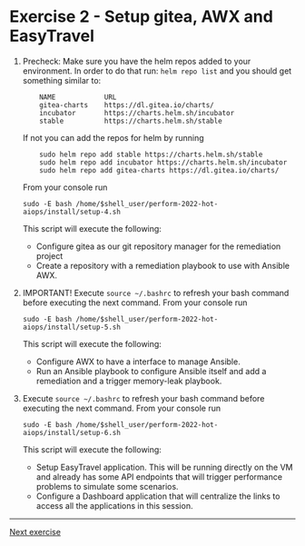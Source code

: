 # Exercise 2 - Setup gitea, AWX and EasyTravel
1.  Precheck:
    Make sure you have the helm repos added to your environment. In order to do that run:
    `helm repo list` and you should get something similar to:
    ```
        NAME            URL                                       
        gitea-charts    https://dl.gitea.io/charts/               
        incubator       https://charts.helm.sh/incubator          
        stable          https://charts.helm.sh/stable
    ```
    If not you can add the repos for helm by running 
    ```(bash)
        sudo helm repo add stable https://charts.helm.sh/stable
        sudo helm repo add incubator https://charts.helm.sh/incubator
        sudo helm repo add gitea-charts https://dl.gitea.io/charts/
    ```
    From your console run
    ```(bash)
    sudo -E bash /home/$shell_user/perform-2022-hot-aiops/install/setup-4.sh 
    ```
    This script will execute the following:
    - Configure gitea as our git repository manager for the remediation project
    - Create a repository with a remediation playbook to use with Ansible AWX.

1.  IMPORTANT! Execute ```source ~/.bashrc``` to refresh your bash command    before executing the next command.
    From your console run 
    ```(bash)
    sudo -E bash /home/$shell_user/perform-2022-hot-aiops/install/setup-5.sh 
    ```
    This script will execute the following:
    - Configure AWX to have a interface to manage Ansible.
    - Run an Ansible playbook to configure Ansible itself and add a remediation and a trigger memory-leak playbook.

1.  Execute ```source ~/.bashrc``` to refresh your bash command before executing the next command.
    From your console run  
    ```(bash)
    sudo -E bash /home/$shell_user/perform-2022-hot-aiops/install/setup-6.sh 
    ```
    This script will execute the following:
    - Setup EasyTravel application. This will be running directly on the VM and already has some API endpoints that will trigger performance problems to simulate some scenarios.
    - Configure a Dashboard application that will centralize the links to access all the applications in this session.
---
[Next exercise](./exercise-3.md)